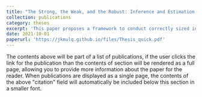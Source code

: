 ```yaml
---
title: "The Strong, the Weak, and the Robust: Inference and Estimation in Weakly Identified Panel Binary Dependent Variable Models"
collection: publications
category: theses
excerpt: 'This paper proposes a framework to conduct correctly sized inference in weakly identified models in the panel data setting with a binary dependent variable. This was my undergraduate thesis completed in my final year of study at the University of Western Australia.'
date: 2021-10-01
paperurl: 'https://jkmulq.github.io/files/Thesis_quick.pdf'
---
```

The contents above will be part of a list of publications, if the user clicks the link for the publication than the contents of section will be rendered as a full page, allowing you to provide more information about the paper for the reader. When publications are displayed as a single page, the contents of the above "citation" field will automatically be included below this section in a smaller font.
